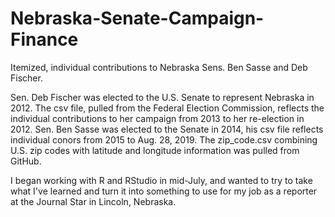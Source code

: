 # Nebraska-Senate-Campaign-Finance
Itemized, individual contributions to Nebraska Sens. Ben Sasse and Deb Fischer.

Sen. Deb Fischer was elected to the U.S. Senate to represent Nebraska in 2012. The csv file, pulled from the Federal Election Commission,
reflects the individual contributions to her campaign from 2013 to her re-election in 2012. Sen. Ben Sasse was elected to the Senate in
2014, his csv file reflects individual conors from 2015 to Aug. 28, 2019. The zip_code.csv combining U.S. zip codes with latitude and
longitude information was pulled from GitHub.

I began working with R and RStudio in mid-July, and wanted to try to take what I've learned and turn it into something to use for my job as 
a reporter at the Journal Star in Lincoln, Nebraska.
